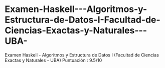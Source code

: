 # Examen-Haskell---Algoritmos-y-Estructura-de-Datos-I-Facultad-de-Ciencias-Exactas-y-Naturales---UBA-
Examen Haskell - Algoritmos y Estructura de Datos I (Facultad de Ciencias Exactas y Naturales - UBA) Puntuación : 9.5/10
